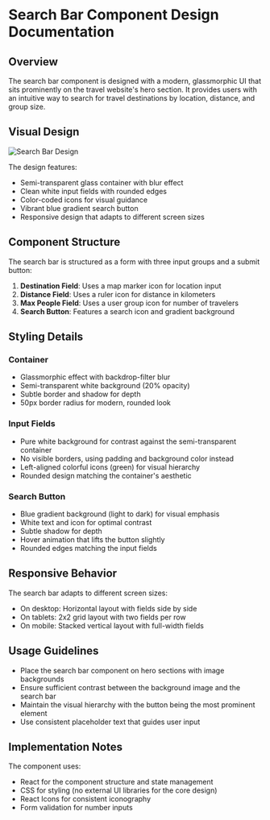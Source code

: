 # Search Bar Component Design Documentation

## Overview

The search bar component is designed with a modern, glassmorphic UI that sits prominently on the travel website's hero section. It provides users with an intuitive way to search for travel destinations by location, distance, and group size.

## Visual Design

![Search Bar Design](https://i.postimg.cc/DyTCmq0D/Screenshot-2025-07-28-140140.png)

The design features:
- Semi-transparent glass container with blur effect
- Clean white input fields with rounded edges
- Color-coded icons for visual guidance
- Vibrant blue gradient search button
- Responsive design that adapts to different screen sizes

## Component Structure

The search bar is structured as a form with three input groups and a submit button:
1. **Destination Field**: Uses a map marker icon for location input
2. **Distance Field**: Uses a ruler icon for distance in kilometers
3. **Max People Field**: Uses a user group icon for number of travelers
4. **Search Button**: Features a search icon and gradient background

## Styling Details

### Container
- Glassmorphic effect with backdrop-filter blur
- Semi-transparent white background (20% opacity)
- Subtle border and shadow for depth
- 50px border radius for modern, rounded look

### Input Fields
- Pure white background for contrast against the semi-transparent container
- No visible borders, using padding and background color instead
- Left-aligned colorful icons (green) for visual hierarchy
- Rounded design matching the container's aesthetic

### Search Button
- Blue gradient background (light to dark) for visual emphasis
- White text and icon for optimal contrast
- Subtle shadow for depth
- Hover animation that lifts the button slightly
- Rounded edges matching the input fields

## Responsive Behavior

The search bar adapts to different screen sizes:
- On desktop: Horizontal layout with fields side by side
- On tablets: 2x2 grid layout with two fields per row
- On mobile: Stacked vertical layout with full-width fields

## Usage Guidelines

- Place the search bar component on hero sections with image backgrounds
- Ensure sufficient contrast between the background image and the search bar
- Maintain the visual hierarchy with the button being the most prominent element
- Use consistent placeholder text that guides user input

## Implementation Notes

The component uses:
- React for the component structure and state management
- CSS for styling (no external UI libraries for the core design)
- React Icons for consistent iconography
- Form validation for number inputs
